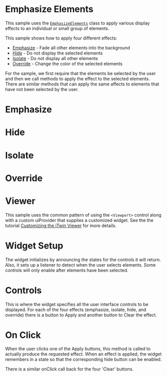 # Emphasize Elements

This sample uses the [`EmphasizeElements`](https://www.itwinjs.org/v2/reference/imodeljs-frontend/rendering/emphasizeelements/) class to apply various display effects to an individual or small group of elements.

This sample shows how to apply four different effects:

- [Emphasize](/?step=EMPHASIZE) \- Fade all other elements into the background
- [Hide](/?step=HIDE) \- Do not display the selected elements
- [Isolate](/?step=ISOLATE) \- Do not display all other elements
- [Override](/?step=OVERRIDE) \- Change the color of the selected elements

For the sample, we first require that the elements be selected by the user and then we call methods to apply the effect to the selected elements.  There are similar methods that can apply the same affects to elements that have not been selected by the user.

[_metadata_:annotation]:- "API"

# Emphasize
[_metadata_:minor]:- "true"
[_metadata_:annotation]:- "EMPHASIZE"

# Hide
[_metadata_:minor]:- "true"
[_metadata_:annotation]:- "HIDE"

# Isolate
[_metadata_:minor]:- "true"
[_metadata_:annotation]:- "ISOLATE"

# Override
[_metadata_:minor]:- "true"
[_metadata_:annotation]:- "OVERRIDE"

# Viewer

This sample uses the common pattern of using the `<Viewport>` control along with a custom uiProvider that supplies a customized widget.  See the the tutorial [Customizing the iTwin Viewer](https://developer.bentley.com/tutorials/itwin-viewer-hello-world/#your-first-ui-widget) for more details.

[_metadata_:annotation]:- "VIEWER"

# Widget Setup

The widget initializes by announcing the states for the controls it will return.  Also, it sets up a listener to detect when the user selects elements.  Some controls will only enable after elements have been selected.

[_metadata_:annotation]:- "WIDGET_SETUP"

# Controls

This is where the widget specifies all the user interface controls to be displayed.  For each of the four effects (emphasize, isolate, hide, and override) there is a button to Apply and another button to Clear the effect.

[_metadata_:annotation]:- "CONTROLS"

# On Click

When the user clicks one of the Apply buttons, this method is called to actually produce the requested effect.  When an effect is applied, the widget remembers in a state so that the corresponding hide button can be enabled.

There is a similar onClick call back for the four 'Clear' buttons.

[_metadata_:annotation]:- "ON_CLICK_ACTION"
